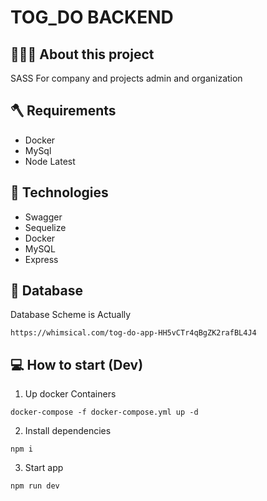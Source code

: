 # TOG_DO BACKEND

## 👨🏻‍💻 About this project

SASS For company and projects admin and organization

## 🪓 Requirements

- Docker
- MySql
- Node Latest

## 🚀 Technologies

- Swagger
- Sequelize
- Docker
- MySQL
- Express

## 💾 Database

Database Scheme is Actually

```
https://whimsical.com/tog-do-app-HH5vCTr4qBgZK2rafBL4J4
```

## 💻 How to start (Dev)

1. Up docker Containers

```
docker-compose -f docker-compose.yml up -d
```

2. Install dependencies

```
npm i
```

3. Start app

```
npm run dev
```
